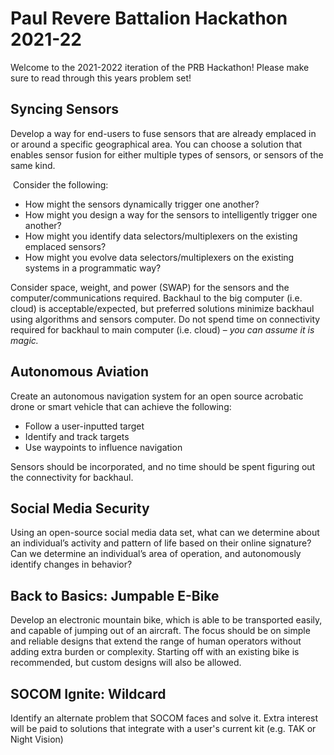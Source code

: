 # Paul Revere Battalion Hackathon 2021-22

Welcome to the 2021-2022 iteration of the PRB Hackathon! Please make sure to read through this years problem set! 

## **Syncing Sensors**

Develop a way for end-users to fuse sensors that are already emplaced in or around a specific geographical area. You can choose a solution that enables sensor fusion for either multiple types of sensors, or sensors of the same kind. 

 Consider the following:
* How might the sensors dynamically trigger one another?
* How might you design a way for the sensors to intelligently trigger one another?
* How might you identify data selectors/multiplexers on the existing emplaced sensors?
* How might you evolve data selectors/multiplexers on the existing systems in a programmatic way?

Consider space, weight, and power (SWAP) for the sensors and the computer/communications required. Backhaul to the big computer (i.e. cloud) is acceptable/expected, but preferred solutions minimize backhaul using algorithms and sensors computer. Do not spend time on connectivity required for backhaul to main computer (i.e. cloud) – *you can assume it is magic.*


## **Autonomous Aviation**

Create an autonomous navigation system for an open source acrobatic drone or smart vehicle that can achieve the following:
* Follow a user-inputted target
* Identify and track targets
* Use waypoints to influence navigation 

Sensors should be incorporated, and no time should be spent figuring out the connectivity for backhaul. 

## **Social Media Security**

Using an open-source social media data set, what can we determine about an individual’s activity and pattern of life based on their online signature? Can we determine an individual’s area of operation, and autonomously identify changes in behavior? 

## **Back to Basics: Jumpable E-Bike**
Develop an electronic mountain bike, which is able to be transported easily, and capable of jumping out of an aircraft. The focus should be on simple and reliable designs that extend the range of human operators without adding extra burden or complexity. Starting off with an existing bike is recommended, but custom designs will also be allowed. 

## **SOCOM Ignite: Wildcard**

Identify an alternate problem that SOCOM faces and solve it. Extra interest will be paid to solutions that integrate with a user's current kit (e.g. TAK or Night Vision)
